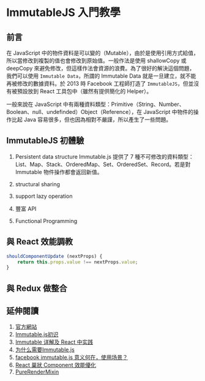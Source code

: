 # ImmutableJS 入門教學

## 前言
在 JavaScript 中的物件資料是可以變的（Mutable），由於是使用引用方式給值，所以當修改到複製的值也會修改到原始值。一般作法是使用 shallowCopy 或 deepCopy 來避免修改，但這樣作法會資源的浪費。為了很好的解決這個問題，我們可以使用 `Immutable Data`，所謂的 Immutable Data 就是一旦建立，就不能再被修改的數據資料。於 2013 時 Facebook 工程師打造了 `ImmutableJS`，但並沒有被預設放到 React 工具包中（雖然有提供簡化的 Helper）。

一般來說在 JavaScript 中有兩種資料類型：Primitive（String、Number、Boolean、null、undefinded）Object（Reference），在 JavaScript 中物件的操作比起 Java 容易很多，但也因為相對不嚴謹，所以產生了一些問題。

## ImmutableJS 初體驗
1. Persistent data structure
Immutable.js 提供了 7 種不可修改的資料類型：List、Map、Stack、OrderedMap、Set、OrderedSet、Record。若是對 Immutable 物件操作都會返回新值。

2. structural sharing

3. support lazy operation


4. 豐富 API

5. Functional Programming

## 與 React 效能調教
```javascript
shouldComponentUpdate (nextProps) {
    return this.props.value !== nextProps.value;
}
```

## 與 Redux 做整合

## 延伸閱讀
1. [官方網站](https://facebook.github.io/immutable-js/)
2. [Immutable.js初识](http://www.w3cplus.com/javascript/immutable-js.html)
3. [Immutable 详解及 React 中实践](https://github.com/camsong/blog/issues/3)
4. [为什么需要Immutable.js](http://zhenhua-lee.github.io/react/Immutable.html)
5. [facebook immutable.js 意义何在，使用场景？](https://www.zhihu.com/question/28016223)
6. [React 巢狀 Component 效能優化](https://blog.wuct.me/react-%E5%B7%A2%E7%8B%80-component-%E6%95%88%E8%83%BD%E5%84%AA%E5%8C%96-b01d8a0d3eff#.3kf4h1xq1)
7. [PureRenderMixin](https://facebook.github.io/react/docs/pure-render-mixin.html)
